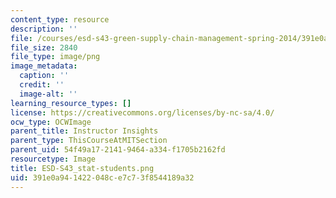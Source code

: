 ```yaml
---
content_type: resource
description: ''
file: /courses/esd-s43-green-supply-chain-management-spring-2014/391e0a941422048ce7c73f8544189a32_ESD-S43_stat-students.png
file_size: 2840
file_type: image/png
image_metadata:
  caption: ''
  credit: ''
  image-alt: ''
learning_resource_types: []
license: https://creativecommons.org/licenses/by-nc-sa/4.0/
ocw_type: OCWImage
parent_title: Instructor Insights
parent_type: ThisCourseAtMITSection
parent_uid: 54f49a17-2141-9464-a334-f1705b2162fd
resourcetype: Image
title: ESD-S43_stat-students.png
uid: 391e0a94-1422-048c-e7c7-3f8544189a32
---
```

